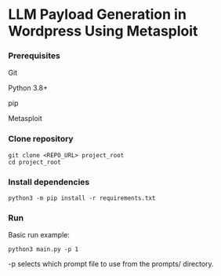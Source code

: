 # LLM Payload Generation in Wordpress Using Metasploit

### Prerequisites

Git

Python 3.8+

pip

Metasploit

### Clone repository
```
git clone <REPO_URL> project_root
cd project_root
```

### Install dependencies
```
python3 -m pip install -r requirements.txt
```

### Run

Basic run example:
```
python3 main.py -p 1
```
-p selects which prompt file to use from the prompts/ directory.

